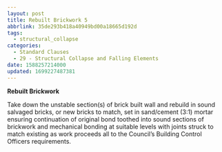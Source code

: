 ```yaml
---
layout: post
title: Rebuilt Brickwork 5
abbrlink: 35de293b418a40949bd00a18665d192d
tags:
  - structural_collapse
categories:
  - Standard Clauses
  - 29 - Structural Collapse and Falling Elements
date: 1588257214000
updated: 1699227487381
---
```


**Rebuilt Brickwork**

Take down the unstable section(s) of brick built wall and rebuild in sound salvaged bricks, or new bricks to match, set in sand/cement (3:1) mortar ensuring continuation of original bond toothed into sound sections of brickwork and mechanical bonding at suitable levels with joints struck to match existing as work proceeds all to the Council’s Building Control Officers requirements.

